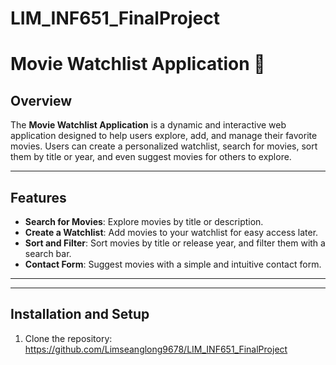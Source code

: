 # LIM_INF651_FinalProject
# Movie Watchlist Application 🎥

## Overview
The **Movie Watchlist Application** is a dynamic and interactive web application designed to help users explore, add, and manage their favorite movies. Users can create a personalized watchlist, search for movies, sort them by title or year, and even suggest movies for others to explore.

---

## Features
- **Search for Movies**: Explore movies by title or description.
- **Create a Watchlist**: Add movies to your watchlist for easy access later.
- **Sort and Filter**: Sort movies by title or release year, and filter them with a search bar.
- **Contact Form**: Suggest movies with a simple and intuitive contact form.

---


---

## Installation and Setup
1. Clone the repository: https://github.com/Limseanglong9678/LIM_INF651_FinalProject

